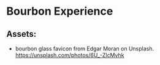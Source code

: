 # Bourbon Experience




## Assets:
- bourbon glass favicon from Edgar Moran on Unsplash. https://unsplash.com/photos/6U_-ZlcMvhk
